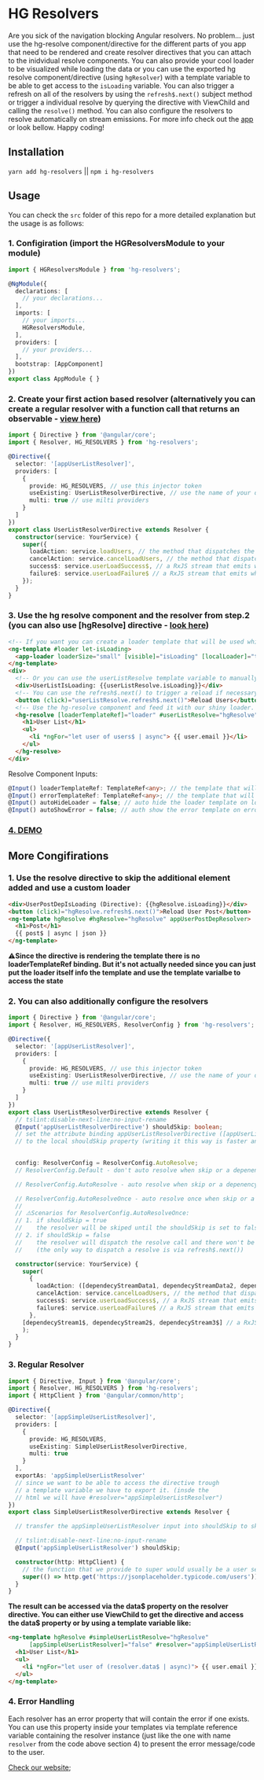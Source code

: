 # HG Resolvers

Are you sick of the navigation blocking Angular resolvers. No problem... just use the hg-resolve component/directive for the different parts of you app that need to be rendered 
and create resolver directives that you can attach to the inidvidual resolve components. You can also provide your cool loader to be visualized while loading
the data or you can use the exported hg resolve component/directive (using `hgResolver`) with a template variable to be able to get access to the `isLoading` variable. You can also trigger a refresh on all of the resolvers by using the `refresh$.next()` subject method or trigger a individual resolve by querying the directive with ViewChild and calling the `resolve()` method. You can also configure the resolvers to resolve automatically on stream emissions. For more info check out the [app](https://stackblitz.com/github/IliaIdakiev/hg-resolve) or look bellow. Happy coding!

## Installation
`yarn add hg-resolvers` || `npm i hg-resolvers`

## Usage
You can check the `src` folder of this repo for a more detailed explanation but the usage is as follows:

### 1. Configiration (import the HGResolversModule to your module) 

```typescript
import { HGResolversModule } from 'hg-resolvers';

@NgModule({
  declarations: [
    // your declarations...
  ],
  imports: [
    // your imports...
    HGResolversModule,
  ],
  providers: [
    // your providers...
  ],
  bootstrap: [AppComponent]
})
export class AppModule { }
```

### 2. Create your first action based resolver (alternatively you can create a regular resolver with a function call that returns an observable - [view here](https://github.com/IliaIdakiev/hg-resolvers#3-regular-resolver))

```typescript
import { Directive } from '@angular/core';
import { Resolver, HG_RESOLVERS } from 'hg-resolvers';

@Directive({
  selector: '[appUserListResolver]',
  providers: [
    {
      provide: HG_RESOLVERS, // use this injector token
      useExisting: UserListResolverDirective, // use the name of your directive
      multi: true // use milti providers
    }
  ]
})
export class UserListResolverDirective extends Resolver {
  constructor(service: YourService) {
    super({
      loadAction: service.loadUsers, // the method that dispatches the load action or sends the actual load request
      cancelAction: service.cancelLoadUsers, // the method that dispatches the cancel load request or does the actual request cancellation
      success$: service.userLoadSuccess$, // a RxJS stream that emits when the data is loaded successfuly
      failure$: service.userLoadFailure$ // a RxJS stream that emits when the data fails to load
    });
  }
}

```

### 3. Use the hg resolve component and the resolver from step.2 (you can also use [hgResolve] directive - [look here](https://github.com/IliaIdakiev/hg-resolvers#1-use-the-resolve-directive-to-skip-the-additional-element-added-and-use-a-custom-loader))
```html
<!-- If you want you can create a loader template that will be used while loading -->
<ng-template #loader let-isLoading>
  <app-loader loaderSize="small" [visible]="isLoading" [localLoader]="true"></app-loader>
</ng-template>
<div>  
  <!-- Or you can use the userListResolve template variable to manually show hide a loader or a unicorn -->
  <div>UserListIsLoading: {{userListResolve.isLoading}}</div>
  <!-- You can use the refresh$.next() to trigger a reload if necessary -->
  <button (click)="userListResolve.refresh$.next()">Reload Users</button>
  <!-- Use the hg-resolve component and feed it with our shiny loader. Alos put the appUserListResolver directive that we've created in task 2 (don't forget to put it inside the declarations array inside your module before using it). If you need multiple resolvers for the current resolve container just put all the directives on the opening tag -->
  <hg-resolve [loaderTemplateRef]="loader" #userListResolve="hgResolve" appUserListResolver>
    <h1>User List</h1>
    <ul>
      <li *ngFor="let user of users$ | async"> {{ user.email }}</li>
    </ul>
  </hg-resolve>
</div>
```

Resolve Component Inputs:
```typescript
@Input() loaderTemplateRef: TemplateRef<any>; // the template that will be used for the loader
@Input() errorTemplateRef: TemplateRef<any>; // the template that will be used for the error
@Input() autoHideLoader = false; // auto hide the loader template on loading
@Input() autoShowError = false; // auth show the error template on error
```

### [4. DEMO](https://stackblitz.com/github/IliaIdakiev/hg-resolvers)

## More Congifirations

### 1. Use the resolve directive to skip the additional element added and use a custom loader
```html
<div>UserPostDepIsLoading (Directive): {{hgResolve.isLoading}}</div>
<button (click)="hgResolve.refresh$.next()">Reload User Post</button>
<ng-template hgResolve #hgResolve="hgResolve" appUserPostDepResolver>
  <h1>Post</h1>
  {{ post$ | async | json }}
</ng-template>
```
⚠️**Since the directive is rendering the template there is no loaderTemplateRef binding. But it's not actually needed since you can just put the loader itself info the template and use the template varialbe to access the state**

### 2. You can also additionally configure the resolvers

```typescript
import { Directive } from '@angular/core';
import { Resolver, HG_RESOLVERS, ResolverConfig } from 'hg-resolvers';

@Directive({
  selector: '[appUserListResolver]',
  providers: [
    {
      provide: HG_RESOLVERS, // use this injector token
      useExisting: UserListResolverDirective, // use the name of your directive
      multi: true // use milti providers
    }
  ]
})
export class UserListResolverDirective extends Resolver {
  // tslint:disable-next-line:no-input-rename
  @Input('appUserListResolverDirective') shouldSkip: boolean;
  // set the attribute binding appUserListResolverDirective ([appUserListResolverDirective]="true") 
  // to the local shouldSkip property (writing it this way is faster and with less code)
  

  config: ResolverConfig = ResolverConfig.AutoResolve; 
  // ResolverConfig.Default - don't auto resolve when skip or a depenency changes/emits.

  // ResolverConfig.AutoResolve - auto resolve when skip or a depenency changes/emits.

  // ResolverConfig.AutoResolveOnce - auto resolve once when skip or a depenency changes/emits (look at the scenarios bellow).
  // 
  // ⚠️Scenarios for ResolverConfig.AutoResolveOnce:
  // 1. if shouldSkip = true
  //    the resolver will be skiped until the shouldSkip is set to false. When that happens a resolve will be triggered
  // 2. if shouldSkip = false
  //    the resolver will dispatch the resolve call and there won't be any auto resolves triggered 
  //    (the only way to dispatch a resolve is via refresh$.next())

  constructor(service: YourService) {
    super(
      {
        loadAction: ([dependecyStreamData1, dependecyStreamData2, dependecyStreamData3]) => service.loadSomething(dependecyStreamData1, dependecyStreamData2, dependecyStreamData3), // the method that dispatches the load action or sends the actual load request
        cancelAction: service.cancelLoadUsers, // the method that dispatches the cancel load request or does the actual request cancellation
        success$: service.userLoadSuccess$, // a RxJS stream that emits when the data is loaded successfuly
        failure$: service.userLoadFailure$ // a RxJS stream that emits when the data fails to load
      },
    [dependecyStream1$, dependecyStream2$, dependecyStream3$] // a RxJS observable or array of observables that we depend on (the stream values can be used inside the load function (the first argument of the super call))
    );
  }
}

```

### 3. Regular Resolver

```typescript
import { Directive, Input } from '@angular/core';
import { Resolver, HG_RESOLVERS } from 'hg-resolvers';
import { HttpClient } from '@angular/common/http';

@Directive({
  selector: '[appSimpleUserListResolver]',
  providers: [
    {
      provide: HG_RESOLVERS,
      useExisting: SimpleUserListResolverDirective,
      multi: true
    }
  ],
  exportAs: 'appSimpleUserListResolver' 
  // since we want to be able to access the directive trough 
  // a template variable we have to export it. (insde the 
  // html we will have #resolver="appSimpleUserListResolver")
})
export class SimpleUserListResolverDirective extends Resolver {

  // transfer the appSimpleUserListResolver input into shouldSkip to skip the current resolver

  // tslint:disable-next-line:no-input-rename
  @Input('appSimpleUserListResolver') shouldSkip;

  constructor(http: HttpClient) {
    // the function that we provide to super would usually be a user serice load method
    super(() => http.get('https://jsonplaceholder.typicode.com/users')); 
  }
}
```
**The result can be accessed via the data$ property on the resolver directive. You can either use ViewChild to get the directive and access the data$ property or by using a template variable like:**

```html
<ng-template hgResolve #simpleUserListResolve="hgResolve"
      [appSimpleUserListResolver]="false" #resolver="appSimpleUserListResolver">
  <h1>User List</h1>
  <ul>
    <li *ngFor="let user of (resolver.data$ | async)"> {{ user.email }}</li>
  </ul>
</ng-template>
```

### 4. Error Handling

Each resolver has an error property that will contain the error if one exists. You can use this property inside your templates via template reference variable containing the resolver instance (just like the one with name `resolver` from the code above section 4) to present the error message/code to the user.

[Check our website](https://hillgrand.com/);